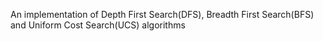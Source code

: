 An implementation of Depth First Search(DFS), Breadth First Search(BFS) and Uniform Cost Search(UCS) algorithms
